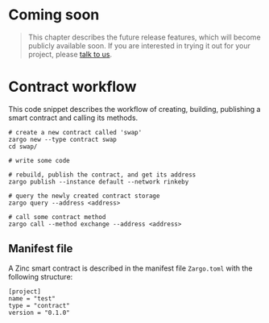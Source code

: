 # Coming soon

> This chapter describes the future release features, which will become publicly
> available soon. If you are interested in trying it out for your project, please
> [talk to us](https://zksync.io/contact.html).

# Contract workflow

This code snippet describes the workflow of creating, building, publishing a
smart contract and calling its methods.

```bash,no_run,noplaypen
# create a new contract called 'swap'
zargo new --type contract swap
cd swap/

# write some code

# rebuild, publish the contract, and get its address
zargo publish --instance default --network rinkeby

# query the newly created contract storage
zargo query --address <address>

# call some contract method
zargo call --method exchange --address <address>
```

## Manifest file

A Zinc smart contract is described in the manifest file `Zargo.toml` with the
following structure:

```toml,no_run,noplaypen
[project]
name = "test"
type = "contract"
version = "0.1.0"
```
